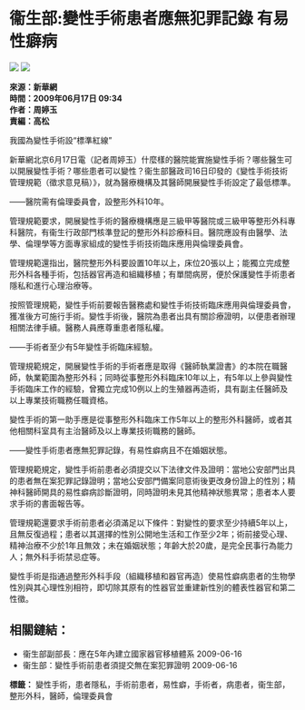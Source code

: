 # 衞生部:變性手術患者應無犯罪記錄 有易性癖病

![](//big5.cctv.com/gate/big5/cctv.wrating.com/a.gif?a=&c=860010-0115010000)
![](//big5.cctv.com/gate/big5/cctv.wrating.com/a.gif?a=&c=860010-0907020100)

**來源：新華網**  
**時間：2009年06月17日 09:34**  
**作者：周婷玉**  
**責編：高松**

我國為變性手術設“標準紅線”

新華網北京6月17日電（記者周婷玉）什麼樣的醫院能實施變性手術？哪些醫生可以開展變性手術？哪些患者可以變性？衞生部醫政司16日印發的《變性手術技術管理規範（徵求意見稿）》，就為醫療機構及其醫師開展變性手術設定了最低標準。

——醫院需有倫理委員會，設整形外科10年。

管理規範要求，開展變性手術的醫療機構應是三級甲等醫院或三級甲等整形外科專科醫院，有衞生行政部門核準登記的整形外科診療科目。醫院應設有由醫學、法學、倫理學等方面專家組成的變性手術技術臨床應用與倫理委員會。

管理規範還指出，醫院整形外科要設置10年以上，床位20張以上；能獨立完成整形外科各種手術，包括器官再造和組織移植；有單間病房，便於保護變性手術患者隱私和進行心理治療等。

按照管理規範，變性手術前要報告醫務處和變性手術技術臨床應用與倫理委員會，獲准後方可施行手術。變性手術後，醫院為患者出具有關診療證明，以便患者辦理相關法律手續。醫務人員應尊重患者隱私權。

——手術者至少有5年變性手術臨床經驗。

管理規範規定，開展變性手術的手術者應是取得《醫師執業證書》的本院在職醫師，執業範圍為整形外科；同時從事整形外科臨床10年以上，有5年以上參與變性手術臨床工作的經驗，曾獨立完成10例以上的生殖器再造術，具有副主任醫師及以上專業技術職務任職資格。

變性手術的第一助手應是從事整形外科臨床工作5年以上的整形外科醫師，或者其他相關科室具有主治醫師及以上專業技術職務的醫師。

——變性手術患者應無犯罪記錄，有易性癖病且不在婚姻狀態。

管理規範規定，變性手術前患者必須提交以下法律文件及證明：當地公安部門出具的患者無在案犯罪記錄證明；當地公安部門備案同意術後更改身份證上的性別；精神科醫師開具的易性癖病診斷證明，同時證明未見其他精神狀態異常；患者本人要求手術的書面報告等。

管理規範還要求手術前患者必須滿足以下條件：對變性的要求至少持續5年以上，且無反復過程；患者以其選擇的性別公開地生活和工作至少2年；術前接受心理、精神治療不少於1年且無效；未在婚姻狀態；年齡大於20歲，是完全民事行為能力人；無外科手術禁忌症等。

變性手術是指通過整形外科手段（組織移植和器官再造）使易性癖病患者的生物學性別與其心理性別相符，即切除其原有的性器官並重建新性別的體表性器官和第二性徵。

## 相關鏈結：

- 衞生部副部長：應在5年內建立國家器官移植體系 2009-06-16
- 衞生部：變性手術前患者須提交無在案犯罪證明 2009-06-16

**標籤：** 變性手術，患者隱私，手術前患者，易性癖，手術者，病患者，衞生部，整形外科，醫師，倫理委員會